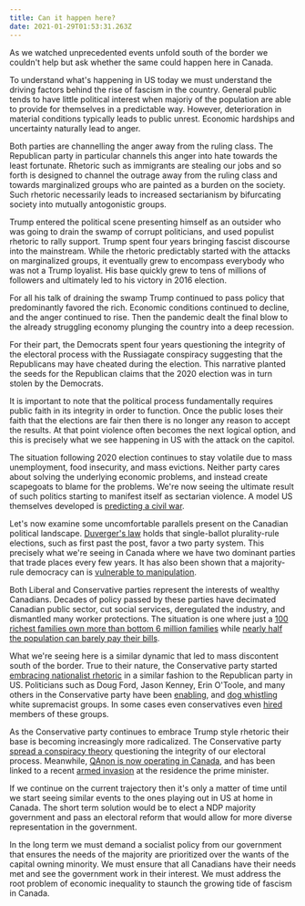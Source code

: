 ```yaml
---
title: Can it happen here?
date: 2021-01-29T01:53:31.263Z
---
```

As we watched unprecedented events unfold south of the border we couldn't help but ask whether the same could happen here in Canada.

To understand what's happening in US today we must understand the driving factors behind the rise of fascism in the country. General public tends to have little political interest when majoriy of the population are able to provide for themselves in a predictable way.  However, deterioration in material conditions typically leads to public unrest. Economic hardships and uncertainty naturally lead to anger.

Both parties are channelling the anger away from the ruling class. The Republican party in particular channels this anger into hate towards the least fortunate. Rhetoric such as immigrants are stealing our jobs and so forth is designed to channel the outrage away from the ruling class and towards marginalized groups who are painted as a burden on the society. Such rhetoric necessarily leads to increased sectarianism by bifurcating society into mutually antogonistic groups.

Trump entered the political scene presenting himself as an outsider who was going to drain the swamp of corrupt politicians, and used populist rhetoric to rally support. Trump spent four years bringing fascist discourse into the mainstream. While the rhetoric predictably started with the attacks on marginalized groups, it eventually grew to encompass everybody who was not a Trump loyalist. His base quickly grew to tens of millions of followers and ultimately led to his victory in 2016 election.

For all his talk of draining the swamp Trump continued to pass policy that predominantly favored the rich. Economic conditions continued to decline, and the anger continued to rise. Then the pandemic dealt the final blow to the already struggling economy plunging the country into a deep recession.

For their part, the Democrats spent four years questioning the integrity of the electoral process with the Russiagate conspiracy suggesting that the Republicans may have cheated during the election. This narrative planted the seeds for the Republican claims that the 2020 election was in turn stolen by the Democrats.

It is important to note that the political process fundamentally requires public faith in its integrity in order to function. Once the public loses their faith that the elections are fair then there is no longer any reason to accept the results. At that point violence often becomes the next logical option, and this is precisely what we see happening in US with the attack on the capitol.

The situation following 2020 election continues to stay volatile due to mass unemployment, food insecurity, and mass evictions. Neither party cares about solving the underlying economic problems, and instead create scapegoats to blame for the problems. We're now seeing the ultimate result of such politics starting to manifest itself as sectarian violence. A model US themselves developed is [predicting a civil war](https://www.abc.net.au/triplej/programs/hack/model-predicting-united-states-disorder-now-points-to-civil-war/12365280).

Let's now examine some uncomfortable parallels present on the Canadian political landscape. [Duverger's law](https://en.wikipedia.org/wiki/Duverger%27s_law) holds that single-ballot plurality-rule elections, such as first past the post, favor a two party system. This precisely what we're seeing in Canada where we have two dominant parties that trade places every few years. It has also been shown that a majority-rule democracy can is [vulnerable to manipulation](https://en.wikipedia.org/wiki/McKelvey%E2%80%93Schofield_chaos_theorem).

Both Liberal and Conservative parties represent the interests of wealthy Canadians. Decades of policy passed by these parties have decimated Canadian public sector, cut social services, deregulated the industry, and dismantled many worker protections. The situation is one where just a [100 richest families own more than bottom 6 million families](https://north99.org/2019/12/20/richest-100-canadians-have-more-wealth-than-bottom-6-million-families-combined-thats-a-serious-problem/) while [nearly half the population can barely pay their bills](https://globalnews.ca/news/4870779/canadians-financial-insolvency-2019-mnp-ipsos-poll/).

What we're seeing here is a similar dynamic that led to mass discontent south of the border. True to their nature, the Conservative party started [embracing nationalist rhetoric](https://www.cbc.ca/news/opinion/conservative-politics-1.5099222) in a similar fashion to the Republican party in US. Politicians such as Doug Ford, Jason Kenney, Erin O'Toole, and many others in the Conservative party have been [enabling](https://www.huffingtonpost.ca/davide-mastracci/doug-ford-ontario-election-white-nationalist_a_23456121/), and [dog whistling](https://www.citynews1130.com/2018/10/09/notley-alberta-soldiers-odin-kenney/) white supremacist groups. In some cases even conservatives even [hired](https://nationalpost.com/news/digital-guru-behind-popular-conservative-ontario-proud-page-joins-erin-otoole-campaign-team) members of these groups.

As the Conservative party continues to embrace Trump style rhetoric their base is becoming increasingly more radicalized. The Conservative party [spread a conspiracy theory](https://thinkpol.ca/2021/01/08/canadas-conservatives-under-fire-for-promoting-election-rigging-conspiracy-theories-echoing-trump/) questioning the integrity of our electoral process. Meanwhile, [QAnon is now operating in Canada](https://montreal.ctvnews.ca/how-canada-became-one-of-the-world-s-biggest-hubs-for-qanon-conspiracy-theories-1.5172097), and has been linked to a recent [armed invasion](https://foreignpolicy.com/2020/07/13/qanon-canada-trudeau-conspiracy-theory/) at the residence the prime minister.

If we continue on the current trajectory then it's only a matter of time until we start seeing similar events to the ones playing out in US at home in Canada. The short term solution would be to elect a NDP majority government and pass an electoral reform that would allow for more diverse representation in the government.

In the long term we must demand a socialist policy from our government that ensures the needs of the majority are prioritized over the wants of the capital owning minority. We must ensure that all Canadians have their needs met and see the government work in their interest. We must address the root problem of economic inequality to staunch the growing tide of fascism in Canada.
